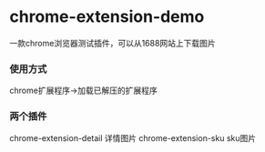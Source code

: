 # chrome-extension-demo
一款chrome浏览器测试插件，可以从1688网站上下载图片

### 使用方式
chrome扩展程序->加载已解压的扩展程序

### 两个插件
chrome-extension-detail  详情图片
chrome-extension-sku sku图片
